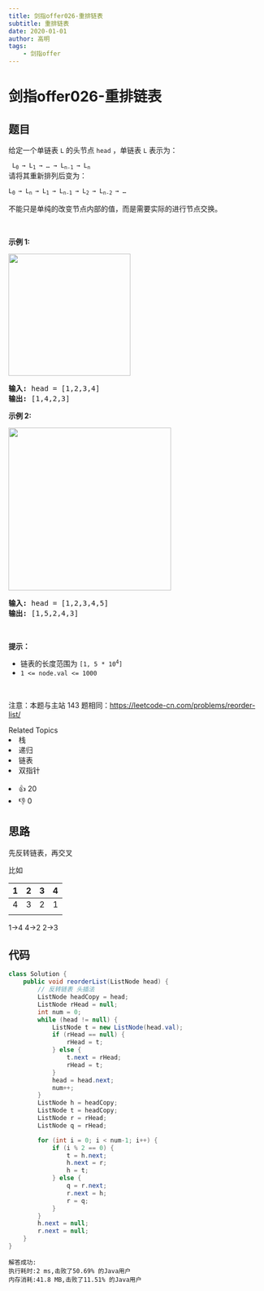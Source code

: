 ```yaml
---
title: 剑指offer026-重排链表
subtitle: 重排链表
date: 2020-01-01
author: 高明
tags:
	- 剑指offer
---
```




# 剑指offer026-重排链表

## 题目

<p>给定一个单链表 <code>L</code><em> </em>的头节点 <code>head</code> ，单链表 <code>L</code> 表示为：</p>

<p><code>&nbsp;L<sub>0&nbsp;</sub>&rarr; L<sub>1&nbsp;</sub>&rarr; &hellip; &rarr; L<sub>n-1&nbsp;</sub>&rarr; L<sub>n&nbsp;</sub></code><br />
请将其重新排列后变为：</p>

<p><code>L<sub>0&nbsp;</sub>&rarr;&nbsp;L<sub>n&nbsp;</sub>&rarr;&nbsp;L<sub>1&nbsp;</sub>&rarr;&nbsp;L<sub>n-1&nbsp;</sub>&rarr;&nbsp;L<sub>2&nbsp;</sub>&rarr;&nbsp;L<sub>n-2&nbsp;</sub>&rarr; &hellip;</code></p>

<p>不能只是单纯的改变节点内部的值，而是需要实际的进行节点交换。</p>

<p>&nbsp;</p>

<p><strong>示例 1:</strong></p>

<p><img alt="" src="https://pic.leetcode-cn.com/1626420311-PkUiGI-image.png" style="width: 240px; " /></p>

<pre>
<strong>输入: </strong>head = [1,2,3,4]
<strong>输出: </strong>[1,4,2,3]</pre>

<p><strong>示例 2:</strong></p>

<p><img alt="" src="https://pic.leetcode-cn.com/1626420320-YUiulT-image.png" style="width: 320px; " /></p>

<pre>
<strong>输入: </strong>head = [1,2,3,4,5]
<strong>输出: </strong>[1,5,2,4,3]</pre>

<p>&nbsp;</p>

<p><strong>提示：</strong></p>

<ul>
	<li>链表的长度范围为 <code>[1, 5 * 10<sup>4</sup>]</code></li>
	<li><code>1 &lt;= node.val &lt;= 1000</code></li>
</ul>

<p>&nbsp;</p>

<p><meta charset="UTF-8" />注意：本题与主站 143&nbsp;题相同：<a href="https://leetcode-cn.com/problems/reorder-list/">https://leetcode-cn.com/problems/reorder-list/</a>&nbsp;</p>
<div><div>Related Topics</div><div><li>栈</li><li>递归</li><li>链表</li><li>双指针</li></div></div><br><div><li>👍 20</li><li>👎 0</li></div>

## 思路

先反转链表，再交叉

比如

| 1    | 2    | 3    | 4    |
| ---- | ---- | ---- | ---- |
| 4    | 3    | 2    | 1    |
|      |      |      |      |

1->4 4->2 2->3

## 代码

```java
class Solution {
    public void reorderList(ListNode head) {
        // 反转链表 头插法
        ListNode headCopy = head;
        ListNode rHead = null;
        int num = 0;
        while (head != null) {
            ListNode t = new ListNode(head.val);
            if (rHead == null) {
                rHead = t;
            } else {
                t.next = rHead;
                rHead = t;
            }
            head = head.next;
            num++;
        }
        ListNode h = headCopy;
        ListNode t = headCopy;
        ListNode r = rHead;
        ListNode q = rHead;

        for (int i = 0; i < num-1; i++) {
            if (i % 2 == 0) {
                t = h.next;
                h.next = r;
                h = t;
            } else {
                q = r.next;
                r.next = h;
                r = q;
            }
        }
        h.next = null;
        r.next = null;
    }
}
```

```
解答成功:
执行耗时:2 ms,击败了50.69% 的Java用户
内存消耗:41.8 MB,击败了11.51% 的Java用户
```

